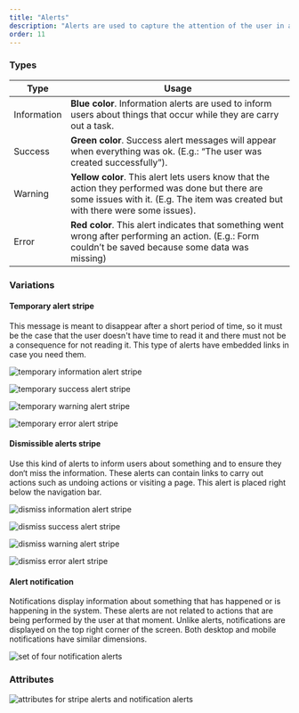 ```yaml
---
title: "Alerts"
description: "Alerts are used to capture the attention of the user in an intrusive way. Sometimes just to say that something went right, others to say that something needs to be reviewed."
order: 11
---
```


### Types

| Type | Usage |
| ----- | ----- |
| Information | **Blue color**. Information alerts are used to inform users about things that occur while they are carry out a task. |
| Success | **Green color**. Success alert messages will appear when everything was ok. (E.g.: “The user was created successfully”). |
| Warning | **Yellow color**. This alert lets users know that the action they performed was done but there are some issues with it. (E.g. The item was created but with there were some issues). |
| Error | **Red color**. This alert indicates that something went wrong after performing an action. (E.g.: Form couldn’t be saved because some data was missing) |

### Variations

#### Temporary alert stripe
This message is meant to disappear after a short period of time, so it must be the case that the user doesn't have time to read it and there must not be a consequence for not reading it. This type of alerts have embedded links in case you need them.

![temporary information alert stripe](/images/lexicon-1/alertTemporaryInfo.png)

![temporary success alert stripe](/images/lexicon-1/alertTemporarySuccess.png)

![temporary warning alert stripe](/images/lexicon-1/alertTemporaryWarning.png)

![temporary error alert stripe](/images/lexicon-1/alertTemporaryError.png)

#### Dismissible alerts stripe
Use this kind of alerts to inform users about something and to ensure they don‘t miss the information. These alerts can contain links to carry out actions such as undoing actions or visiting a page.
This alert is placed right below the navigation bar.

![dismiss information alert stripe](/images/lexicon-1/alertDismissInfo.png)

![dismiss success alert stripe](/images/lexicon-1/alertDismissSuccess.png)

![dismiss warning alert stripe](/images/lexicon-1/alertDismissWarning.png)

![dismiss error alert stripe](/images/lexicon-1/alertDismissError.png)

#### Alert notification
Notifications display information about something that has happened or is happening in the system. These alerts are not related to actions that are being performed by the user at that moment. Unlike alerts, notifications are displayed on the top right corner of the screen. Both desktop and mobile notifications have similar dimensions.

![set of four notification alerts](/images/lexicon-1/alertsNotification.png)

### Attributes

![attributes for stripe alerts and notification alerts](/images/lexicon-1/alertAttributes.png)


